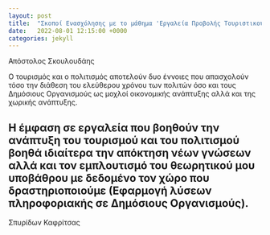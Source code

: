 ```yaml
---
layout: post
title:  "Σκοποί Ενασχόλησης με το μάθημα 'Εργαλεία Προβολής Τουριστικού Ενδιαφέροντος'"
date:   2022-08-01 12:15:00 +0000
categories: jekyll
---
```


Απόστολος Σκουλουδάης

Ο τουρισμός και ο πολιτισμός αποτελούν δυο έννοιες που απασχολούν τόσο την διάθεση του ελεύθερου χρόνου των πολιτών όσο και τους Δημόσιους Οργανισμούς ως μοχλοί οικονομικής ανάπτυξης αλλά και της χωρικής ανάπτυξης.

Η έμφαση σε εργαλεία που βοηθούν την ανάπτυξη του τουρισμού και του πολιτισμού βοηθά ιδιαίτερα την απόκτηση νέων γνώσεων αλλά και τον εμπλουτισμό του θεωρητικού μου υποβάθρου με δεδομένο τον χώρο που δραστηριοποιούμε (Εφαρμογή λύσεων πληροφοριακής σε Δημόσιους Οργανισμούς).
---

Σπυρίδων Καφρίτσας
